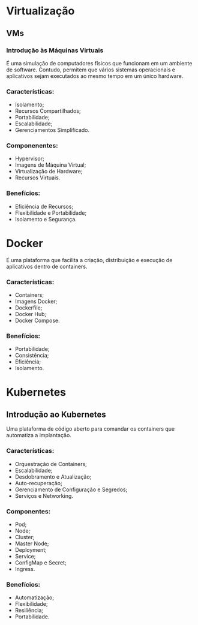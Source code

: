 # Virtualização
## VMs
### Introdução às Máquinas Virtuais
É uma simulação de computadores físicos que funcionam em um ambiente de software. Contudo, permitem que vários sistemas operacionais e aplicativos sejam executados ao mesmo tempo em um único hardware.

### Características:
* Isolamento;
* Recursos Compartilhados;
* Portabilidade;
* Escalabilidade;
* Gerenciamentos Simplificado.

### Componenentes:
* Hypervisor;
* Imagens de Máquina Virtual;
* Virtualização de Hardware;
* Recursos Virtuais.

### Benefícios:
* Eficiência de Recursos;
* Flexibilidade e Portabilidade;
* Isolamento e Segurança.

# Docker
É uma plataforma que facilita a criação, distribuição e execução de aplicativos dentro de containers.

### Características:
* Containers;
* Imagens Docker;
* Dockerfile;
* Docker Hub;
* Docker Compose.

### Benefícios:
* Portabilidade;
* Consistência;
* Eficiência;
* Isolamento.

# Kubernetes
## Introdução ao Kubernetes
Uma plataforma de código aberto para comandar os containers que automatiza a implantação.

### Características:
* Orquestração de Containers;
* Escalabilidade;
* Desdobramento e Atualização;
* Auto-recuperação;
* Gerenciamento de Configuração e Segredos;
* Serviços e Networking.

### Componentes:
* Pod;
* Node;
* Cluster;
* Master Node;
* Deployment;
* Service;
* ConfigMap e Secret;
* Ingress.

### Benefícios:
* Automatização;
* Flexibilidade;
* Resiliência;
* Portabilidade.
